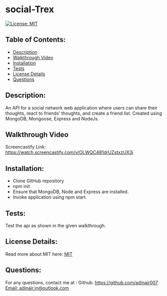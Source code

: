 # social-Trex
[![License: MIT](https://img.shields.io/badge/License-MIT-yellow.svg)](https://opensource.org/licenses/MIT)

## Table of Contents:  
* [Description](#Description)  
* [Walkthrough Video](#Walkthrough-Video)  
* [Installation](#Installation)  
* [Tests](#Tests)  
* [License Details](#License-Details)    
* [Questions](#Questions)  

## Description:
An API for a social network web application where users can share their thoughts, react to friends’ thoughts, and create a friend list. Created using MongoDB, Mongoose, Express and NodeJs.

## Walkthrough Video
Screencastify Link: https://watch.screencastify.com/v/OLWQC481drUZstxzUX3i

## Installation:
* Clone GitHub repository
* npm init
* Ensure that MongoDB, Node and Express are installed.
* Invoke application using npm start.

## Tests:  
Test the api as shown in the given walkthrough.

## License Details: 
 Read more about MIT here:
  [MIT](https://opensource.org/licenses/MIT)

## Questions:
For any questions, contact me at :
    Github: https://github.com/adinair007
    [Email: adinair.in@outlook.com](mailto:adinair.in@outlook.com)
